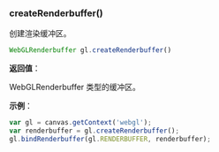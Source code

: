 ### createRenderbuffer()

创建渲染缓冲区。

```js
WebGLRenderbuffer gl.createRenderbuffer()
```

**返回值**：

WebGLRenderbuffer 类型的缓冲区。

**示例**：

```js
var gl = canvas.getContext('webgl');
var renderbuffer = gl.createRenderbuffer();
gl.bindRenderbuffer(gl.RENDERBUFFER, renderbuffer);
```
